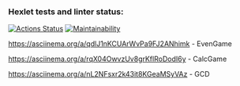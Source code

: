 ### Hexlet tests and linter status:
[![Actions Status](https://github.com/KalyghniiA/java-project-lvl1/workflows/hexlet-check/badge.svg)](https://github.com/KalyghniiA/java-project-lvl1/actions)
[![Maintainability](https://api.codeclimate.com/v1/badges/31d7cc144422eb26297b/maintainability)](https://codeclimate.com/github/KalyghniiA/java-project-lvl1/maintainability)

https://asciinema.org/a/qdlJ1nKCUArWvPa9FJ2ANhimk - EvenGame

https://asciinema.org/a/rqX04OwvzUv8grKflRoDodI6y - CalcGame

https://asciinema.org/a/nL2NFsxr2k43it8KGeaMSyVAz - GCD